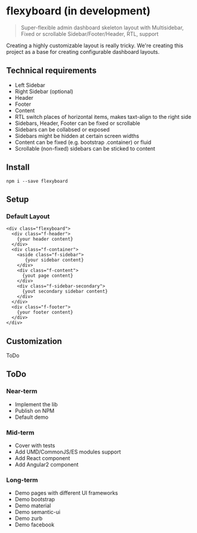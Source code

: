 # flexyboard (in development)
> Super-flexible admin dashboard skeleton layout with Multisidebar, Fixed or scrollable Sidebar/Footer/Header, RTL, support

Creating a highly customizable layout is really tricky. 
We're creating this project as a base for creating configurable dashboard layouts.

## Technical requirements

- Left Sidebar
- Right Sidebar (optional)
- Header
- Footer
- Content
- RTL switch places of horizontal items, makes taxt-align to the right side
- Sidebars, Header, Footer can be fixed or scrollable
- Sidebars can be collabsed or exposed
- Sidebars might be hidden at certain screen widths
- Content can be fixed (e.g. bootstrap .container) or fluid
- Scrollable (non-fixed) sidebars can be sticked to content

## Install

```
npm i --save flexyboard
```

## Setup


### Default Layout

```
<div class="flexyboard">
  <div class="f-header">
    {your header content}
  </div>
  <div class="f-container">
    <aside class="f-sidebar">
       {your sidebar content}
    </div>
    <div class="f-content">
      {yout page content}
    </div>
    <div class="f-sidebar-secondary">
      {yout secondary sidebar content}
    </div>
  </div>
  <div class="f-footer">
    {your footer content}
  </div>
</div>
```

## Customization

ToDo


## ToDo

### Near-term

- Implement the lib
- Publish on NPM
- Default demo

### Mid-term

- Cover with tests
- Add UMD/CommonJS/ES modules support
- Add React component
- Add Angular2 component

### Long-term

- Demo pages with different UI frameworks
- Demo bootstrap
- Demo material
- Demo semantic-ui
- Demo zurb
- Demo facebook
